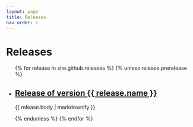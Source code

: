 ```yaml
---
layout: page
title: Releases
nav_order: 1
---
```


# Releases

<ul>
  {% for release in site.github.releases %}
    {% unless release.prerelease %}
      <li>
        <h2><a href="{{ release.html_url }}">Release of version {{ release.name }}</a></h2>
        <p>{{ release.body | markdownify }}</p>
      </li>
    {% endunless %}
  {% endfor %}
</ul>